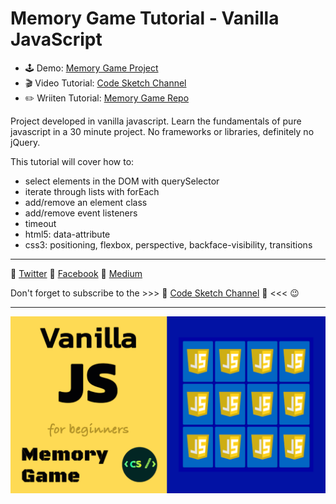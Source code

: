 # Memory Game Tutorial - Vanilla JavaScript

* 🕹 Demo: <a href="https://marina-ferreira.github.io/projects/js/memory-game/" target="_blank">Memory Game Project</a>
* 🎬 Video Tutorial: <a href="https://www.youtube.com/watch?v=eMhiMsEC9Uk&list=PLLX1I3KXZ-YH-woTgiCfONMya39-Ty8qw" target="_blank">Code Sketch Channel</a>
* ✏️ Wriiten Tutorial: <a href="https://github.com/code-sketch" target="_blank">Memory Game Repo</a>

Project developed in vanilla javascript. Learn the fundamentals of pure javascript in a 30 minute project. No frameworks or libraries, definitely no jQuery.

This tutorial will cover how to:

* select elements in the DOM with querySelector
* iterate through lists with forEach
* add/remove an element class
* add/remove event listeners
* timeout
* html5: data-attribute
* css3: positioning, flexbox, perspective, backface-visibility, transitions

---
💚 [Twitter](https://twitter.com/codesketchlab)
💙 [Facebook](https://www.facebook.com/codesketchlab/)
💜 [Medium](https://medium.com/@marina.ferreira.developer)

Don't forget to subscribe to the >>> 🌹 [Code Sketch Channel](https://www.youtube.com/channel/UCHFmShpjG-8N52O0JD2ut3A) 🌹 <<< 😉

---

![Memory Game](./memory-game.gif)
